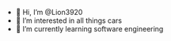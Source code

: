 - 👋 Hi, I’m @Lion3920
- 👀 I’m interested in all things cars
- 🌱 I’m currently learning software engineering

<!---
Lion3920/Lion3920 is a ✨ special ✨ repository because its `README.md` (this file) appears on your GitHub profile.
You can click the Preview link to take a look at your changes.
--->
